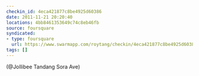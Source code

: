 ```yaml
---
checkin_id: 4eca421877c8be4925d60386
date: 2011-11-21 20:20:40
locations: 4bb8461353649c74c8eb46fb
source: foursquare
syndicated:
- type: foursquare
  url: https://www.swarmapp.com/roytang/checkin/4eca421877c8be4925d60386
tags: []
---
```


 (@Jollibee Tandang Sora Ave)
